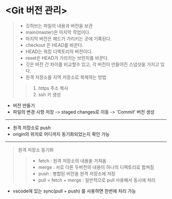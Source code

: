 # **<Git 버전 관리>**
> - 깃허브는 파일의 내용과 버전을 보관
> - main(master)은 마지막 작업이다.
> - 마지막 버전은 헤드가 가리키는 곳에 기록된다.
> - checkout 은 HEAD를 바꾼다.
> - HEAD는 워킹 디렉토리의 버전이다.
> - reset은 HEAD가 가리키는 브런치를 바꾼다.
> - 깃은 버전 간 차이를 비교할수 있고, 각 버전이 만들어진 스냅샷을 가지고 있다.
> - 원격 저장소를 지역 저장소로 복제하는 방법
>>  1. https 주소 복사
>>  2. ssh 키 생성


- 버전 만들기
- 파일의 변경 사항 저장 -> staged changes로 이동 -> 'Commit' 버전 생성
---

- 원격 저장소로 push
- origin의 위치로 어디까지 동기화되었는지 확인 가능
---

> 원격 저장소 동기화
>> - fetch : 원격 저장소의 내용을 가져옴
>> - merge : 서로 다른 두버전의 내용이 하나의 디렉토리로 합쳐짐
>> - push : 병합된 버전을 원격 저장소에 저장
>> - pull = fetch + merge : 일반적으로 pull 사용해서 동시에 처리


- vscode에 있는 sync(pull + push) 를 사용하면 한번에 처리 가능
